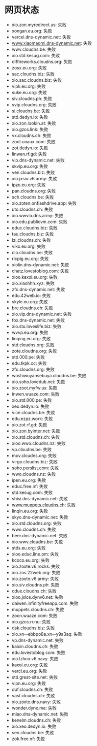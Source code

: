 # 网页状态
- xio.zon.myredirect.us: 失败
- xongan.eu.org: 失败
- vercel.dns-dynamic.net: 失败
- www.xiaomaomi.dns-dynamic.net: 失败
- wwv.cloudns.be: 失败
- xio.std.kesug.com: 失败
- diffireworks.cloudns.org: 失败
- zosx.eu.org: 失败
- sac.cloudns.biz: 失败
- xio.sac.cloudns.biz: 失败
- vipk.eu.org: 失败
- suke.eu.org: 失败
- siv.cloudns.ph: 失败
- svip.cloudns.org: 失败
- si.cloudns.be: 失败
- std.dedyn.io: 失败
- xio.zon.lookin.at: 失败
- xio.gzos.link: 失败
- vx.cloudns.ch: 失败
- zoot.unaux.com: 失败
- zot.dedyn.io: 失败
- linwen.rf.gd: 失败
- vip.dns-dynamic.net: 失败
- skvip.eu.org: 失败
- ven.cloudns.biz: 失败
- xio.jxsio.v6.army: 失败
- ipzo.eu.org: 失败
- pan.cloudns.org: 失败
- sch.cloudns.be: 失败
- xio.zoten.onflashdrive.app: 失败
- uto.cloudns.ch: 失败
- xio.wwvio.dns.army: 失败
- xio.edu.publicvm.com: 失败
- educ.cloudns.biz: 失败
- tau.cloudns.biz: 失败
- lzi.cloudns.ch: 失败
- viko.eu.org: 失败
- clo.cloudns.be: 失败
- ricpig.eu.org: 失败
- xiolin.dns-dynamic.net: 失败
- chatz.lovestoblog.com: 失败
- xioo.kaxoi.eu.org: 失败
- xio.xiaohhh.xyz: 失败
- zfo.dns-dynamic.net: 失败
- edu.42web.io: 失败
- skyle.eu.org: 失败
- bre.cloudns.ch: 失败
- xio.vip.dns-dynamic.net: 失败
- fox.dns-dynamic.net: 失败
- xio.stu.loveslife.biz: 失败
- wvvp.eu.org: 失败
- linqing.eu.org: 失败
- std.cloudns.org: 失败
- zote.cloudns.org: 失败
- std.000.pe: 失败
- edu.tkpk.cc: 失败
- zfo.cloudns.org: 失败
- woshiwoyansebuya.cloudns.be: 失败
- xio.soho.lovedub.net: 失败
- xio.zoot.myfw.us: 失败
- inwen.wuaze.com: 失败
- xio.std.000.pe: 失败
- xeo.dedyn.io: 失败
- vice.cloudns.be: 失败
- edu.ezpz.work: 失败
- xio.zot.rf.gd: 失败
- xio.zon.byinter.net: 失败
- xio.std.cloudns.ch: 失败
- xioo.wwo.cloudns.nz: 失败
- vp.cloudns.be: 失败
- mov.cloudns.org: 失败
- virgo.cloudns.biz: 失败
- soho.perslist.com: 失败
- wwo.cloudns.nz: 失败
- ipen.eu.org: 失败
- educ.free.nf: 失败
- std.kesug.com: 失败
- shisi.dns-dynamic.net: 失败
- www.muppets.cloudns.ch: 失败
- linqin.eu.org: 失败
- skyo.dns-dynamic.net: 失败
- xio.std.cloudns.org: 失败
- wwo.cloudns.ch: 失败
- beer.dns-dynamic.net: 失败
- xio.wwv.cloudns.be: 失败
- stds.eu.org: 失败
- xioo.educ.line.pm: 失败
- kcoco.eu.org: 失败
- xio.zoxte.v6.rocks: 失败
- xio.zos.22web.org: 失败
- xio.zoxte.v6.army: 失败
- xio.siv.cloudns.ph: 失败
- cdue.cloudns.ch: 失败
- xioo.jxios.dynv6.net: 失败
- daiwen.infinityfreeapp.com: 失败
- muppets.cloudns.ch: 失败
- zoon.wuaze.com: 失败
- xio.gzos.rr.nu: 失败
- dsk.cloudns.biz: 失败
- xio.xn--ebbpo8a.xn--y9a3aq: 失败
- vp.dns-dynamic.net: 失败
- kaixin.cloudns.ch: 失败
- edu.lovestoblog.com: 失败
- xio.lzhoo.v6.navy: 失败
- kaxoi.eu.org: 失败
- vercl.eu.org: 失败
- std.great-site.net: 失败
- vipn.eu.org: 失败
- duf.cloudns.ch: 失败
- vast.cloudns.ch: 失败
- xio.zoxte.dns.navy: 失败
- wonder.dynx.me: 失败
- miao.dns-dynamic.net: 失败
- kenelm.cloudns.ch: 失败
- xio.xeo.dedyn.io: 失败
- sen.cloudns.be: 失败
- zok.free.nf: 失败
